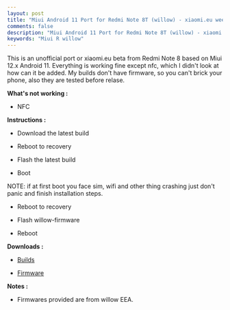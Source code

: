 ```yaml
---
layout: post
title: "Miui Android 11 Port for Redmi Note 8T (willow) - xiaomi.eu weekly"
comments: false
description: "Miui Android 11 Port for Redmi Note 8T (willow) - xiaomi.eu weekly"
keywords: "Miui R willow"
---
```


This is an unofficial port or xiaomi.eu beta from Redmi Note 8 based on Miui 12.x Android 11.
Everything is working fine except nfc, which I didn't look at how can it be added.
My builds don't have firmware, so you can't brick your phone, also they are tested before relase.


**What's not working :**

 * NFC

**Instructions :**

 * Download the latest build

 * Reboot to recovery

 * Flash the latest build

 * Boot

 NOTE: if at first boot you face sim, wifi and other thing crashing just don't panic and finish installation steps.

 * Reboot to recovery
 
 * Flash willow-firmware

 * Reboot

**Downloads :**

 * [Builds](https://sourceforge.net/projects/darkjoker360-developements/files/Xiaomi/Redmi%20Note%208/ROM/Miui-Ports-8T/xiaomi.eu-beta/)

 * [Firmware](https://sourceforge.net/projects/darkjoker360-developements/files/Xiaomi/Redmi%20Note%208/willow-firmware/A10/)

**Notes :**
* Firmwares provided are from willow EEA.
